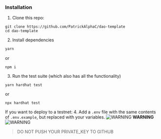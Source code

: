 ### Installation

1. Clone this repo:

```
git clone https://github.com/PatrickAlphaC/dao-template
cd dao-template
```

2. Install dependencies

```sh
yarn
```

or

```
npm i
```

3. Run the test suite (which also has all the functionality)

```
yarn hardhat test
```

or

```
npx hardhat test
```

If you want to deploy to a testnet: 4. Add a `.env` file with the same contents of `.env.example`, but replaced with your variables.
![WARNING](https://via.placeholder.com/15/f03c15/000000?text=+) **WARNING** ![WARNING](https://via.placeholder.com/15/f03c15/000000?text=+)

> DO NOT PUSH YOUR PRIVATE_KEY TO GITHUB
